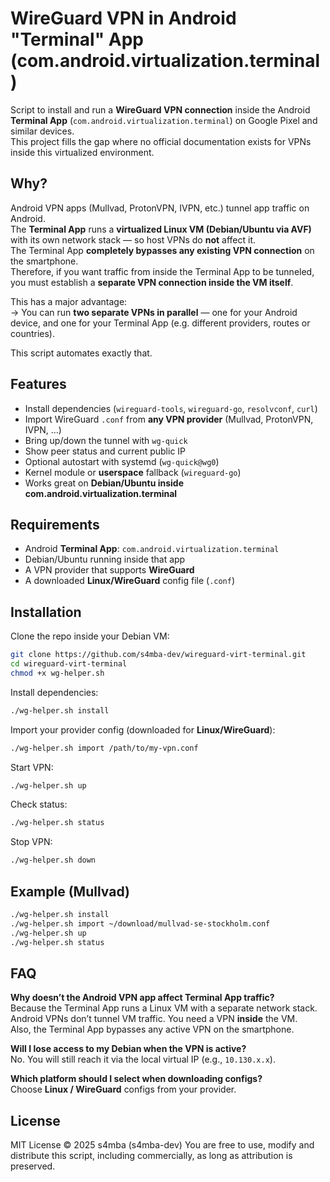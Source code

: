 # WireGuard VPN in Android "Terminal" App (com.android.virtualization.terminal)

Script to install and run a **WireGuard VPN connection** inside the Android **Terminal App** (`com.android.virtualization.terminal`) on Google Pixel and similar devices.  
This project fills the gap where no official documentation exists for VPNs inside this virtualized environment.

## Why?
Android VPN apps (Mullvad, ProtonVPN, IVPN, etc.) tunnel app traffic on Android.  
The **Terminal App** runs a **virtualized Linux VM (Debian/Ubuntu via AVF)** with its own network stack — so host VPNs do **not** affect it.  
The Terminal App **completely bypasses any existing VPN connection** on the smartphone.  
Therefore, if you want traffic from inside the Terminal App to be tunneled, you must establish a **separate VPN connection inside the VM itself**.  

This has a major advantage:  
→ You can run **two separate VPNs in parallel** — one for your Android device, and one for your Terminal App (e.g. different providers, routes or countries).

This script automates exactly that.

## Features
- Install dependencies (`wireguard-tools`, `wireguard-go`, `resolvconf`, `curl`)
- Import WireGuard `.conf` from **any VPN provider** (Mullvad, ProtonVPN, IVPN, …)
- Bring up/down the tunnel with `wg-quick`
- Show peer status and current public IP
- Optional autostart with systemd (`wg-quick@wg0`)
- Kernel module or **userspace** fallback (`wireguard-go`)
- Works great on **Debian/Ubuntu inside com.android.virtualization.terminal**

## Requirements
- Android **Terminal App**: `com.android.virtualization.terminal`
- Debian/Ubuntu running inside that app
- A VPN provider that supports **WireGuard**
- A downloaded **Linux/WireGuard** config file (`.conf`)

## Installation
Clone the repo inside your Debian VM:
```bash
git clone https://github.com/s4mba-dev/wireguard-virt-terminal.git
cd wireguard-virt-terminal
chmod +x wg-helper.sh
```

Install dependencies:
```bash
./wg-helper.sh install
```

Import your provider config (downloaded for **Linux/WireGuard**):
```bash
./wg-helper.sh import /path/to/my-vpn.conf
```

Start VPN:
```bash
./wg-helper.sh up
```

Check status:
```bash
./wg-helper.sh status
```

Stop VPN:
```bash
./wg-helper.sh down
```

## Example (Mullvad)
```bash
./wg-helper.sh install
./wg-helper.sh import ~/download/mullvad-se-stockholm.conf
./wg-helper.sh up
./wg-helper.sh status
```

## FAQ

**Why doesn’t the Android VPN app affect Terminal App traffic?**  
Because the Terminal App runs a Linux VM with a separate network stack. Android VPNs don’t tunnel VM traffic. You need a VPN **inside** the VM.  
Also, the Terminal App bypasses any active VPN on the smartphone.

**Will I lose access to my Debian when the VPN is active?**  
No. You will still reach it via the local virtual IP (e.g., `10.130.x.x`).

**Which platform should I select when downloading configs?**  
Choose **Linux / WireGuard** configs from your provider.

## License
MIT License © 2025 s4mba (s4mba-dev)
You are free to use, modify and distribute this script, including commercially, as long as attribution is preserved.
